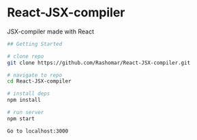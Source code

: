 # React-JSX-compiler
JSX-compiler made with React

```bash
## Getting Started

# clone repo
git clone https://github.com/Rashomar/React-JSX-compiler.git

# navigate to repo
cd React-JSX-compiler

# install deps
npm install

# run server
npm start

Go to localhost:3000

